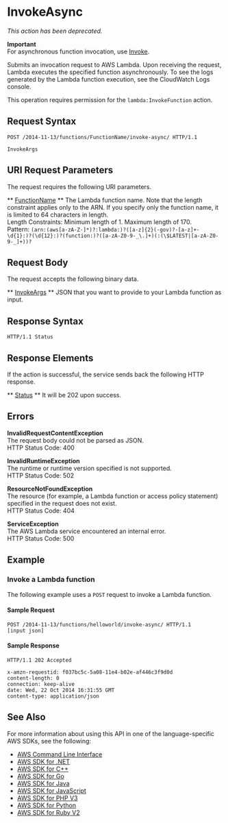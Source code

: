 # InvokeAsync<a name="API_InvokeAsync"></a>

 *This action has been deprecated\.* 

**Important**  
For asynchronous function invocation, use [Invoke](API_Invoke.md)\.

Submits an invocation request to AWS Lambda\. Upon receiving the request, Lambda executes the specified function asynchronously\. To see the logs generated by the Lambda function execution, see the CloudWatch Logs console\.

This operation requires permission for the `lambda:InvokeFunction` action\.

## Request Syntax<a name="API_InvokeAsync_RequestSyntax"></a>

```
POST /2014-11-13/functions/FunctionName/invoke-async/ HTTP/1.1

InvokeArgs
```

## URI Request Parameters<a name="API_InvokeAsync_RequestParameters"></a>

The request requires the following URI parameters\.

 ** [FunctionName](#API_InvokeAsync_RequestSyntax) **   <a name="SSS-InvokeAsync-request-FunctionName"></a>
The Lambda function name\. Note that the length constraint applies only to the ARN\. If you specify only the function name, it is limited to 64 characters in length\.  
Length Constraints: Minimum length of 1\. Maximum length of 170\.  
Pattern: `(arn:(aws[a-zA-Z-]*)?:lambda:)?([a-z]{2}(-gov)?-[a-z]+-\d{1}:)?(\d{12}:)?(function:)?([a-zA-Z0-9-_\.]+)(:(\$LATEST|[a-zA-Z0-9-_]+))?` 

## Request Body<a name="API_InvokeAsync_RequestBody"></a>

The request accepts the following binary data\.

 ** [InvokeArgs](#API_InvokeAsync_RequestSyntax) **   <a name="SSS-InvokeAsync-request-InvokeArgs"></a>
JSON that you want to provide to your Lambda function as input\.

## Response Syntax<a name="API_InvokeAsync_ResponseSyntax"></a>

```
HTTP/1.1 Status
```

## Response Elements<a name="API_InvokeAsync_ResponseElements"></a>

If the action is successful, the service sends back the following HTTP response\.

 ** [Status](#API_InvokeAsync_ResponseSyntax) **   <a name="SSS-InvokeAsync-response-Status"></a>
It will be 202 upon success\.

## Errors<a name="API_InvokeAsync_Errors"></a>

 **InvalidRequestContentException**   
The request body could not be parsed as JSON\.  
HTTP Status Code: 400

 **InvalidRuntimeException**   
The runtime or runtime version specified is not supported\.  
HTTP Status Code: 502

 **ResourceNotFoundException**   
The resource \(for example, a Lambda function or access policy statement\) specified in the request does not exist\.  
HTTP Status Code: 404

 **ServiceException**   
The AWS Lambda service encountered an internal error\.  
HTTP Status Code: 500

## Example<a name="API_InvokeAsync_Examples"></a>

### Invoke a Lambda function<a name="API_InvokeAsync_Example_1"></a>

The following example uses a `POST` request to invoke a Lambda function\. 

#### Sample Request<a name="API_InvokeAsync_Example_1_Request"></a>

```
POST /2014-11-13/functions/helloworld/invoke-async/ HTTP/1.1
[input json]
```

#### Sample Response<a name="API_InvokeAsync_Example_1_Response"></a>

```
HTTP/1.1 202 Accepted
          
x-amzn-requestid: f037bc5c-5a08-11e4-b02e-af446c3f9d0d
content-length: 0
connection: keep-alive
date: Wed, 22 Oct 2014 16:31:55 GMT
content-type: application/json
```

## See Also<a name="API_InvokeAsync_SeeAlso"></a>

For more information about using this API in one of the language\-specific AWS SDKs, see the following:
+  [AWS Command Line Interface](https://docs.aws.amazon.com/goto/aws-cli/lambda-2015-03-31/InvokeAsync) 
+  [AWS SDK for \.NET](https://docs.aws.amazon.com/goto/DotNetSDKV3/lambda-2015-03-31/InvokeAsync) 
+  [AWS SDK for C\+\+](https://docs.aws.amazon.com/goto/SdkForCpp/lambda-2015-03-31/InvokeAsync) 
+  [AWS SDK for Go](https://docs.aws.amazon.com/goto/SdkForGoV1/lambda-2015-03-31/InvokeAsync) 
+  [AWS SDK for Java](https://docs.aws.amazon.com/goto/SdkForJava/lambda-2015-03-31/InvokeAsync) 
+  [AWS SDK for JavaScript](https://docs.aws.amazon.com/goto/AWSJavaScriptSDK/lambda-2015-03-31/InvokeAsync) 
+  [AWS SDK for PHP V3](https://docs.aws.amazon.com/goto/SdkForPHPV3/lambda-2015-03-31/InvokeAsync) 
+  [AWS SDK for Python](https://docs.aws.amazon.com/goto/boto3/lambda-2015-03-31/InvokeAsync) 
+  [AWS SDK for Ruby V2](https://docs.aws.amazon.com/goto/SdkForRubyV2/lambda-2015-03-31/InvokeAsync) 